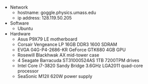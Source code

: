  * Network
   * hostname: goggle.physics.umass.edu
   * ip address: 128.119.50.205
 * Software
   * Ubuntu
 * Hardware
   * Asus P9X79 LE motherboard
   * Corsair Vengeance LP 16GB DDR3 1600 SDRAM
   * EVGA 04G-P4-2686-KR GeForce GTK680 4GB GPU
   * Rosewill Blackhwak AX mid-tower case
   * 4 Seagate Barracuda ST31000524AS 1TB 7200TPM drives
   * Intel Core i7-3820 Sandy Bridge 3.6GHz LGA2011 quad-core processor
   * SeaSonic M12II 620W power supply
